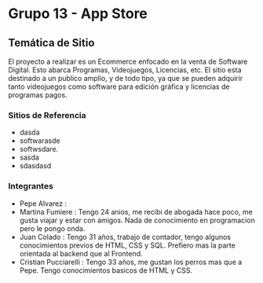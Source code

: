 # Grupo 13 - App Store

## Temática de Sitio

El proyecto a realizar es un Ecommerce enfocado en la venta de Software Digital. Esto abarca Programas, Videojuegos, Licencias, etc. El sitio esta destinado a un publico amplio, y de todo tipo, ya que se pueden adquirir tanto videojuegos como software para edición gráfica y licencias de programas pagos.

### Sitios de Referencia

* dasda
* softwarasde
* softwsdare.
* sasda
* sdasdasd

### Integrantes

* Pepe Alvarez : 
* Martina Fumiere : Tengo 24 anios, me recibi de abogada hace poco, me gusta viajar y estar con amigos. Nada de conocimiento en programacion pero le pongo onda.
* Juan Colado : Tengo 31 años, trabajo de contador, tengo algunos conocimientos previos de HTML, CSS y SQL. Prefiero mas la parte orientada al backend que al Frontend.
* Cristian Pucciarelli : Tengo 33 años, me gustan los perros mas que a Pepe. Tengo conocimientos basicos de HTML y CSS. 
